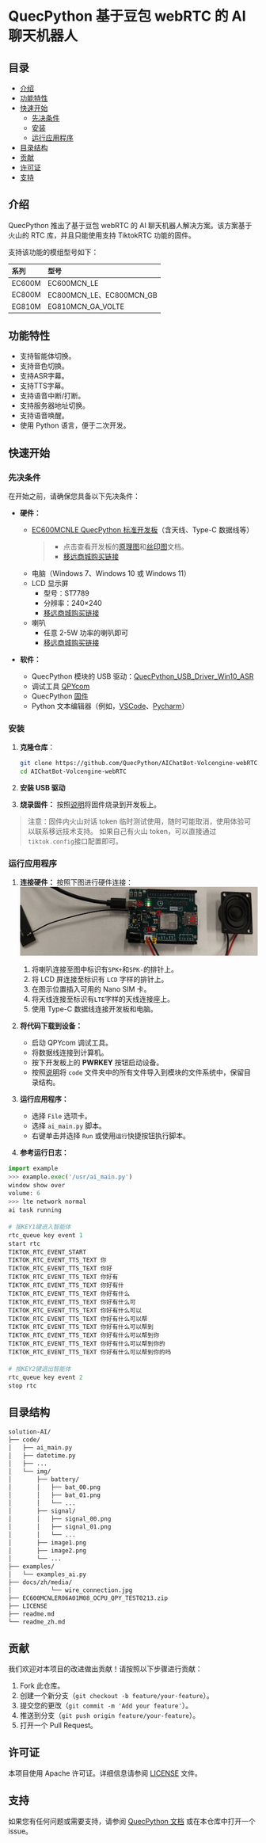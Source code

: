 # QuecPython 基于豆包 webRTC 的 AI 聊天机器人

## 目录

- [介绍](#介绍)
- [功能特性](#功能特性)
- [快速开始](#快速开始)
  - [先决条件](#先决条件)
  - [安装](#安装)
  - [运行应用程序](#运行应用程序)
- [目录结构](#目录结构)
- [贡献](#贡献)
- [许可证](#许可证)
- [支持](#支持)

## 介绍

QuecPython 推出了基于豆包 webRTC 的 AI 聊天机器人解决方案。该方案基于火山的 RTC 库，并且只能使用支持 TiktokRTC 功能的固件。

支持该功能的模组型号如下：

| 系列   | 型号                                                         |
| :----- | :----------------------------------------------------------- |
| EC600M | EC600MCN_LE                                                  |
| EC800M | EC800MCN_LE、EC800MCN_GB                                     |
| EG810M | EG810MCN_GA_VOLTE                                            |

## 功能特性

- 支持智能体切换。
- 支持音色切换。
- 支持ASR字幕。
- 支持TTS字幕。
- 支持语音中断/打断。
- 支持服务器地址切换。
- 支持语音唤醒。
- 使用 Python 语言，便于二次开发。

## 快速开始

### 先决条件

在开始之前，请确保您具备以下先决条件：

- **硬件：**
  - [EC600MCNLE QuecPython 标准开发板](https://python.quectel.com/doc/Getting_started/zh/evb/ec600x-evb.html)（含天线、Type-C 数据线等）
    > - 点击查看开发板的[原理图](https://images.quectel.com/python/2023/05/EC600X_EVB_V3.2-SCH.pdf)和[丝印图](https://images.quectel.com/python/2023/05/EC600X_EVB_V3.2-丝印.pdf)文档。
    > - [移远商城购买链接](https://www.quecmall.com/goods-detail/2c90800c916a8eb501918d85528b017b)
  - 电脑（Windows 7、Windows 10 或 Windows 11）
  - LCD 显示屏
    - 型号：ST7789
    - 分辨率：240×240
    - [移远商城购买链接](https://www.quecmall.com/goods-detail/2c90800b9488359c01951d6700700116)
  - 喇叭
    - 任意 2-5W 功率的喇叭即可
    - [移远商城购买链接](https://www.quecmall.com/goods-detail/2c90800c94028da201948249e9f4012d)

- **软件：**
  - QuecPython 模块的 USB 驱动：[QuecPython_USB_Driver_Win10_ASR](https://images.quectel.com/python/2023/04/Quectel_Windows_USB_DriverA_Customer_V1.1.13.zip)
  - 调试工具 [QPYcom](https://images.quectel.com/python/2022/12/QPYcom_V3.6.0.zip)
  - QuecPython [固件](https://github.com/QuecPython/AIChatBot-Volcengine-webRTC/releases/download/v1.0.0/EC600MCNLER06A01M08_OCPU_QPY_TEST0213.zip)
  - Python 文本编辑器（例如，[VSCode](https://code.visualstudio.com/)、[Pycharm](https://www.jetbrains.com/pycharm/download/)）

### 安装

1. **克隆仓库**：
   ```bash
   git clone https://github.com/QuecPython/AIChatBot-Volcengine-webRTC.git
   cd AIChatBot-Volcengine-webRTC
   ```

2. **安装 USB 驱动**

3. **烧录固件：**
   按照[说明](https://python.quectel.com/doc/Application_guide/zh/dev-tools/QPYcom/qpycom-dw.html#%E4%B8%8B%E8%BD%BD%E5%9B%BA%E4%BB%B6)将固件烧录到开发板上。

> 注意：固件内火山对话 token 临时测试使用，随时可能取消，使用体验可以联系移远技术支持。
> 如果自己有火山 token，可以直接通过`tiktok.config`接口配置即可。

### 运行应用程序

1. **连接硬件：**
   按照下图进行硬件连接：
   <img src="https://raw.githubusercontent.com/QuecPython/AIChatBot-Volcengine-webRTC/refs/heads/master/docs/zh/media/wire_connection.jpg" style="zoom:67%;" /> 
   1. 将喇叭连接至图中标识有`SPK+`和`SPK-`的排针上。
   2. 将 LCD 屏连接至标识有 `LCD` 字样的排针上。
   3. 在图示位置插入可用的 Nano SIM 卡。
   4. 将天线连接至标识有`LTE`字样的天线连接座上。
   5. 使用 Type-C 数据线连接开发板和电脑。

2. **将代码下载到设备：**
   - 启动 QPYcom 调试工具。
   - 将数据线连接到计算机。
   - 按下开发板上的 **PWRKEY** 按钮启动设备。
   - 按照[说明](https://python.quectel.com/doc/Application_guide/zh/dev-tools/QPYcom/qpycom-dw.html#%E4%B8%8B%E8%BD%BD%E8%84%9A%E6%9C%AC)将 `code` 文件夹中的所有文件导入到模块的文件系统中，保留目录结构。

3. **运行应用程序：**
   - 选择 `File` 选项卡。
   - 选择 `ai_main.py` 脚本。
   - 右键单击并选择 `Run` 或使用`运行`快捷按钮执行脚本。

4. **参考运行日志：**
```python
import example
>>> example.exec('/usr/ai_main.py')
window show over
volume: 6
>>> lte network normal
ai task running

# 按KEY1键进入智能体
rtc_queue key event 1
start rtc
TIKTOK_RTC_EVENT_START
TIKTOK_RTC_EVENT_TTS_TEXT 你
TIKTOK_RTC_EVENT_TTS_TEXT 你好
TIKTOK_RTC_EVENT_TTS_TEXT 你好有
TIKTOK_RTC_EVENT_TTS_TEXT 你好有什
TIKTOK_RTC_EVENT_TTS_TEXT 你好有什么
TIKTOK_RTC_EVENT_TTS_TEXT 你好有什么可
TIKTOK_RTC_EVENT_TTS_TEXT 你好有什么可以
TIKTOK_RTC_EVENT_TTS_TEXT 你好有什么可以帮
TIKTOK_RTC_EVENT_TTS_TEXT 你好有什么可以帮到
TIKTOK_RTC_EVENT_TTS_TEXT 你好有什么可以帮到你
TIKTOK_RTC_EVENT_TTS_TEXT 你好有什么可以帮到你的
TIKTOK_RTC_EVENT_TTS_TEXT 你好有什么可以帮到你的吗

# 按KEY2键退出智能体
rtc_queue key event 2
stop rtc
```

## 目录结构

```plaintext
solution-AI/
├── code/
│   ├── ai_main.py
│   ├── datetime.py
│   ├── ...
│   └── img/
│       ├── battery/
│       │   ├── bat_00.png
│       │   ├── bat_01.png
│       │   └── ...
│       ├── signal/
│       │   ├── signal_00.png
│       │   ├── signal_01.png
│       │   └── ...
│       ├── image1.png
│       ├── image2.png
│       └── ...
├── examples/
│   └── examples_ai.py
├── docs/zh/media/
│           └── wire_connection.jpg
├── EC600MCNLER06A01M08_OCPU_QPY_TEST0213.zip
├── LICENSE
├── readme.md
└── readme_zh.md
```

## 贡献

我们欢迎对本项目的改进做出贡献！请按照以下步骤进行贡献：

1. Fork 此仓库。
2. 创建一个新分支（`git checkout -b feature/your-feature`）。
3. 提交您的更改（`git commit -m 'Add your feature'`）。
4. 推送到分支（`git push origin feature/your-feature`）。
5. 打开一个 Pull Request。

## 许可证

本项目使用 Apache 许可证。详细信息请参阅 [LICENSE](LICENSE) 文件。

## 支持

如果您有任何问题或需要支持，请参阅 [QuecPython 文档](https://python.quectel.com/doc) 或在本仓库中打开一个 issue。
